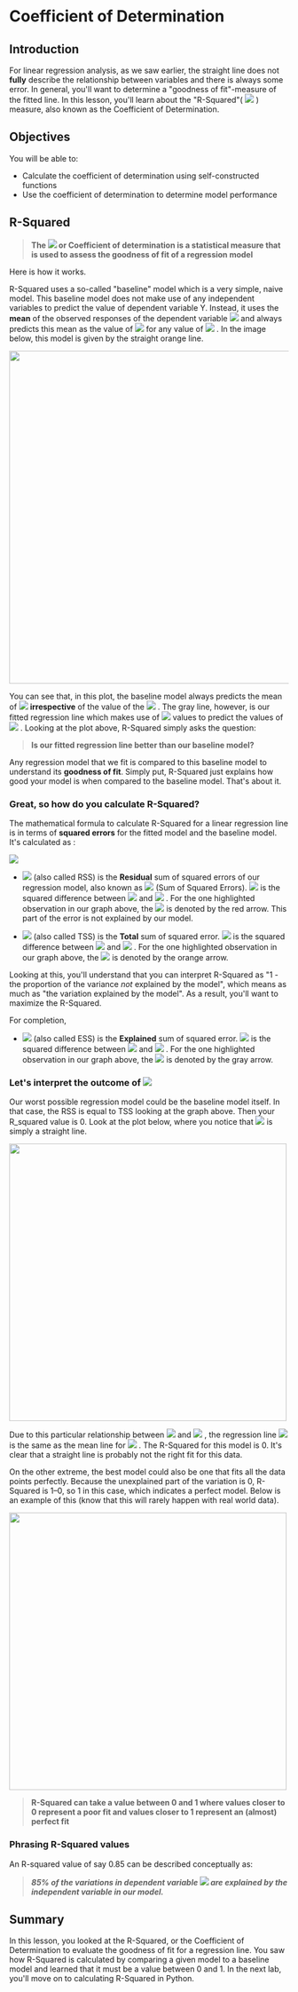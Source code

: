 
# Coefficient of Determination

## Introduction
For linear regression analysis, as we saw earlier, the straight line does not **fully** describe the relationship between variables and there is always some error. In general, you'll want to determine a "goodness of fit"-measure of the fitted line. In this lesson, you'll learn about the "R-Squared"( <img src="https://render.githubusercontent.com/render/math?math=R^2"> ) measure, also known as the Coefficient of Determination.

## Objectives

You will be able to:

- Calculate the coefficient of determination using self-constructed functions
- Use the coefficient of determination to determine model performance

## R-Squared

> **The  <img src="https://render.githubusercontent.com/render/math?math=R^2"> or Coefficient of determination is a statistical measure that is used to assess the goodness of fit of a regression model**

Here is how it works. 

R-Squared uses a so-called "baseline" model which is a very simple, naive model. This baseline model does not make use of any independent variables to predict the value of dependent variable Y. Instead, it uses the **mean** of the observed responses of the dependent variable  <img src="https://render.githubusercontent.com/render/math?math=y"> and always predicts this mean as the value of  <img src="https://render.githubusercontent.com/render/math?math=y"> for any value of  <img src="https://render.githubusercontent.com/render/math?math=x"> . In the image below, this model is given by the straight orange line.

<img src="images/linreg_rsq.png" width="600">

You can see that, in this plot, the baseline model always predicts the mean of  <img src="https://render.githubusercontent.com/render/math?math=y"> **irrespective** of the value of the  <img src="https://render.githubusercontent.com/render/math?math=x"> . The gray line, however, is our fitted regression line which makes use of  <img src="https://render.githubusercontent.com/render/math?math=x"> values to predict the values of  <img src="https://render.githubusercontent.com/render/math?math=y"> . Looking at the plot above, R-Squared simply asks the question:

>**Is our fitted regression line better than our baseline model?**

Any regression model that we fit is compared to this baseline model to understand its **goodness of fit**. Simply put, R-Squared just explains how good your model is when compared to the baseline model. That's about it. 

### Great, so how do you calculate R-Squared?

The mathematical formula to calculate R-Squared for a linear regression line is in terms of **squared errors** for the fitted model and the baseline model. It's calculated as :

<img src="https://render.githubusercontent.com/render/math?math=\large R^2 = 1- \dfrac{SS_{RES}}{SS_{TOT}} = 1 - \dfrac{\sum_i(y_i - \hat y_i)^2}{\sum_i(y_i - \overline y_i)^2} "> 

- <img src="https://render.githubusercontent.com/render/math?math=SS_{RES}"> (also called RSS) is the **Residual** sum of squared errors of our regression model, also known as <img src="https://render.githubusercontent.com/render/math?math=SSE"> (Sum of Squared Errors).  <img src="https://render.githubusercontent.com/render/math?math=SS_{RES}"> is the squared difference between  <img src="https://render.githubusercontent.com/render/math?math=y"> and  <img src="https://render.githubusercontent.com/render/math?math=\hat y"> . For the one highlighted observation in our graph above, the  <img src="https://render.githubusercontent.com/render/math?math=SS_{RES}"> is denoted by the red arrow. This part of the error is not explained by our model.

- <img src="https://render.githubusercontent.com/render/math?math=SS_{TOT}"> (also called TSS) is the **Total** sum of squared error.  <img src="https://render.githubusercontent.com/render/math?math=SS_{TOT}"> is the squared difference between  <img src="https://render.githubusercontent.com/render/math?math=y"> and  <img src="https://render.githubusercontent.com/render/math?math=\overline y"> . For the one highlighted observation in our graph above, the  <img src="https://render.githubusercontent.com/render/math?math=SS_{TOT}"> is denoted by the orange arrow.

Looking at this, you'll understand that you can interpret R-Squared as "1 - the proportion of the variance _not_ explained by the model", which means as much as "the variation explained by the model". As a result, you'll want to maximize the R-Squared.

For completion, 

- <img src="https://render.githubusercontent.com/render/math?math=SS_{EXP}"> (also called ESS) is the **Explained** sum of squared error.  <img src="https://render.githubusercontent.com/render/math?math=SS_{EXP}"> is the squared difference between  <img src="https://render.githubusercontent.com/render/math?math=\hat y"> and  <img src="https://render.githubusercontent.com/render/math?math=\overline y"> . For the one highlighted observation in our graph above, the  <img src="https://render.githubusercontent.com/render/math?math=SS_{EXP}"> is denoted by the gray arrow.

### Let's interpret the outcome of  <img src="https://render.githubusercontent.com/render/math?math=R^2"> 

Our worst possible regression model could be the baseline model itself. In that case, the RSS is equal to TSS looking at the graph above. Then your R_squared value is 0. Look at the plot below, where you notice that  <img src="https://render.githubusercontent.com/render/math?math=\hat y"> is simply a straight line.

<img src="images/rs5.png" width="500">

Due to this particular relationship between  <img src="https://render.githubusercontent.com/render/math?math=x"> and  <img src="https://render.githubusercontent.com/render/math?math=y"> , the regression line  <img src="https://render.githubusercontent.com/render/math?math=\hat y"> is the same as the mean line for  <img src="https://render.githubusercontent.com/render/math?math=\overline y"> . The R-Squared for this model is 0. It's clear that a straight line is probably not the right fit for this data.

On the other extreme, the best model could also be one that fits all the data points perfectly. Because the unexplained part of the variation is 0, R-Squared is 1–0, so 1 in this case, which indicates a perfect model. Below is an example of this (know that this will rarely happen with real world data).

<img src="images/rs6.png" width="500">

> **R-Squared can take a value between 0 and 1 where values closer to 0 represent a poor fit and values closer to 1 represent an (almost) perfect fit**

### Phrasing R-Squared values 

An R-squared value of say 0.85 can be described conceptually as: 

> ***85% of the variations in dependent variable  <img src="https://render.githubusercontent.com/render/math?math=y"> are explained by the independent variable in our model.***

## Summary 

In this lesson, you looked at the R-Squared, or the Coefficient of Determination to evaluate the goodness of fit for a regression line. You saw how R-Squared is calculated by comparing a given model to a baseline model and learned that it must be a value between 0 and 1. In the next lab, you'll move on to calculating R-Squared in Python. 
